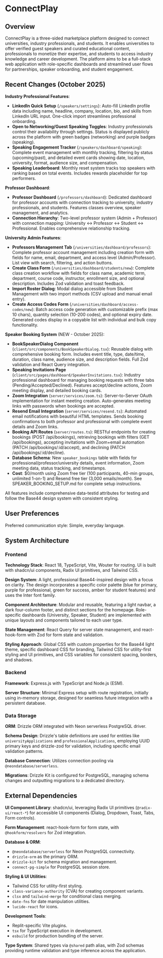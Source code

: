# ConnectPlay

## Overview

ConnectPlay is a three-sided marketplace platform designed to connect universities, industry professionals, and students. It enables universities to offer verified guest speakers and curated educational content, professionals to monetize their expertise, and students to access industry knowledge and career development. The platform aims to be a full-stack web application with role-specific dashboards and streamlined user flows for partnerships, speaker onboarding, and student engagement.

## Recent Changes (October 2025)

**Industry Professional Features**:
- **LinkedIn Quick Setup** (`/speakers/settings`): Auto-fill LinkedIn profile data including name, headline, company, location, bio, and skills from LinkedIn URL input. One-click import streamlines professional onboarding.
- **Open to Networking/Guest Speaking Toggles**: Industry professionals control their availability through settings. Status is displayed publicly across the platform with green badges (networking) and purple badges (speaking).
- **Speaking Engagement Tracker** (`/speakers/dashboard/speaking`): Complete event management with monthly tracking, filtering by status (upcoming/past), and detailed event cards showing date, location, university, format, audience size, and compensation.
- **Speaking Leaderboard**: Monthly reset system tracks top speakers with ranking based on total events. Includes rewards placeholder for top performers.

**Professor Dashboard**:
- **Professor Dashboard** (`/professors/dashboard`): Dedicated dashboard for professor accounts with connection tracking to university, industry professionals, and students. Features classes overview, speaker management, and analytics.
- **Connection Hierarchy**: Two-level professor system (Admin + Professor) with connection mapping: University ↔ Professor ↔ Student ↔ Professional. Enables comprehensive relationship tracking.

**University Admin Features**:
- **Professors Management Tab** (`/universities/dashboard/professors`): Complete professor account management including creation form with fields for name, email, department, and access level (Admin/Professor). List view with search, filtering, and action buttons.
- **Create Class Form** (`/universities/dashboard/students/new`): Complete class creation workflow with fields for class name, academic term, department, course code, instructor, enrollment size, and optional description. Includes Zod validation and toast feedback.
- **Import Roster Dialog**: Modal dialog accessible from Student Management with two import methods (CSV upload and manual email entry).
- **Create Access Codes Form** (`/universities/dashboard/access-codes/new`): Batch access code generation with customizable prefix (max 10 chars), quantity selection (10-200 codes), and optional expiry date. Generated codes display in a copyable list with individual and bulk copy functionality.

**Speaker Booking System** (NEW - October 2025):
- **BookSpeakerDialog Component** (`client/src/components/BookSpeakerDialog.tsx`): Reusable dialog with comprehensive booking form. Includes event title, type, date/time, duration, class name, audience size, and description fields. Full Zod validation and React Query integration.
- **Speaking Invitations Page** (`client/src/pages/dashboard/SpeakerInvitations.tsx`): Industry professional dashboard for managing booking requests with three tabs (Pending/Accepted/Declined). Features accept/decline actions, Zoom meeting display, and detailed booking cards.
- **Zoom Integration** (`server/services/zoom.ts`): Server-to-Server OAuth implementation for instant meeting creation. Auto-generates meeting links with passwords when bookings are accepted.
- **Resend Email Integration** (`server/services/resend.ts`): Automated email notifications with beautiful HTML templates. Sends booking confirmations to both professor and professional with complete event details and Zoom links.
- **Booking API Routes** (`server/routes.ts`): RESTful endpoints for creating bookings (POST /api/bookings), retrieving bookings with filters (GET /api/bookings), accepting invitations with Zoom+email automation (PATCH /api/bookings/:id/accept), and declining (PATCH /api/bookings/:id/decline).
- **Database Schema**: New `speaker_bookings` table with fields for professional/professor/university details, event information, Zoom meeting data, status tracking, and timestamps.
- **Cost**: $0/month using Zoom free tier (100 participants, 40-min groups, unlimited 1-on-1) and Resend free tier (3,000 emails/month). See SPEAKER_BOOKING_SETUP.md for complete setup instructions.

All features include comprehensive data-testid attributes for testing and follow the Base44 design system with consistent styling.

## User Preferences

Preferred communication style: Simple, everyday language.

## System Architecture

### Frontend

**Technology Stack**: React 18, TypeScript, Vite, Wouter for routing. UI is built with shadcn/ui components, Radix UI primitives, and Tailwind CSS.

**Design System**: A light, professional Base44-inspired design with a focus on clarity. The design incorporates a specific color palette (blue for primary, purple for professional, green for success, amber for student features) and uses the Inter font family.

**Component Architecture**: Modular and reusable, featuring a light navbar, a dark four-column footer, and distinct sections for the homepage. Role-specific dashboards (University, Speaker, Student) are implemented with unique layouts and components tailored to each user type.

**State Management**: React Query for server state management, and react-hook-form with Zod for form state and validation.

**Styling Approach**: Global CSS with custom properties for the Base44 light theme, specific dashboard CSS for branding, Tailwind CSS for utility-first styling and UI primitives, and CSS variables for consistent spacing, borders, and shadows.

### Backend

**Framework**: Express.js with TypeScript and Node.js (ESM).

**Server Structure**: Minimal Express setup with route registration, initially using in-memory storage, designed for seamless future integration with a persistent database.

### Data Storage

**ORM**: Drizzle ORM integrated with Neon serverless PostgreSQL driver.

**Schema Design**: Drizzle's table definitions are used for entities like `universityApplications` and `professionalApplications`, employing UUID primary keys and drizzle-zod for validation, including specific email validation patterns.

**Database Connection**: Utilizes connection pooling via `@neondatabase/serverless`.

**Migrations**: Drizzle Kit is configured for PostgreSQL, managing schema changes and outputting migrations to a dedicated directory.

## External Dependencies

**UI Component Library**: shadcn/ui, leveraging Radix UI primitives (`@radix-ui/react-*`) for accessible UI components (Dialog, Dropdown, Toast, Tabs, Form controls).

**Form Management**: react-hook-form for form state, with `@hookform/resolvers` for Zod integration.

**Database & ORM**:
- `@neondatabase/serverless` for Neon PostgreSQL connectivity.
- `drizzle-orm` as the primary ORM.
- `drizzle-kit` for schema migration and management.
- `connect-pg-simple` for PostgreSQL session store.

**Styling & UI Utilities**:
- Tailwind CSS for utility-first styling.
- `class-variance-authority` (CVA) for creating component variants.
- `clsx` and `tailwind-merge` for conditional class merging.
- `date-fns` for date manipulation utilities.
- `lucide-react` for icons.

**Development Tools**:
- Replit-specific Vite plugins.
- `tsx` for TypeScript execution in development.
- `esbuild` for production bundling of the server.

**Type System**: Shared types via `@shared` path alias, with Zod schemas providing runtime validation and type inference across the application.